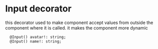 # Input decorator
this decorator used to make component accept values from outside the component where it is called. it makes the component more dynamic

```TS
  @Input() avatar!: string;
  @Input() name!: string;
```